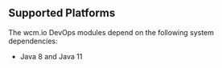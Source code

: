 ## Supported Platforms

The wcm.io DevOps modules depend on the following system dependencies:

* Java 8 and Java 11
